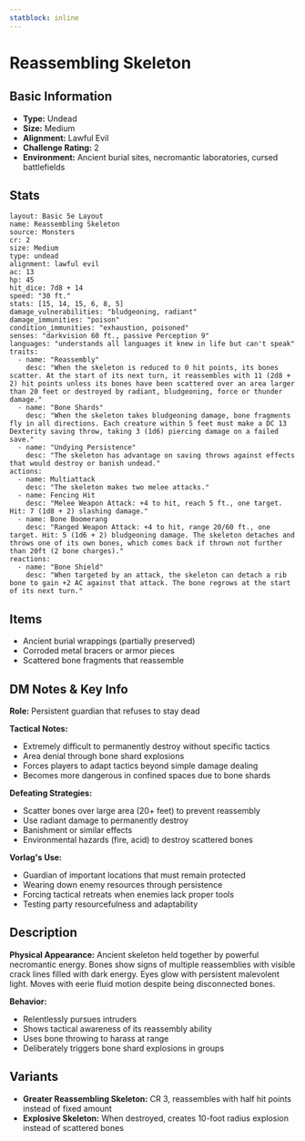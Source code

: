 ```yaml
---
statblock: inline
---
```


# Reassembling Skeleton

## Basic Information
- **Type:** Undead
- **Size:** Medium
- **Alignment:** Lawful Evil
- **Challenge Rating:** 2
- **Environment:** Ancient burial sites, necromantic laboratories, cursed battlefields

## Stats
```statblock
layout: Basic 5e Layout
name: Reassembling Skeleton
source: Monsters
cr: 2
size: Medium
type: undead
alignment: lawful evil
ac: 13
hp: 45
hit_dice: 7d8 + 14
speed: "30 ft."
stats: [15, 14, 15, 6, 8, 5]
damage_vulnerabilities: "bludgeoning, radiant"
damage_immunities: "poison"
condition_immunities: "exhaustion, poisoned"
senses: "darkvision 60 ft., passive Perception 9"
languages: "understands all languages it knew in life but can't speak"
traits:
  - name: "Reassembly"
    desc: "When the skeleton is reduced to 0 hit points, its bones scatter. At the start of its next turn, it reassembles with 11 (2d8 + 2) hit points unless its bones have been scattered over an area larger than 20 feet or destroyed by radiant, bludgeoning, force or thunder damage."
  - name: "Bone Shards"
    desc: "When the skeleton takes bludgeoning damage, bone fragments fly in all directions. Each creature within 5 feet must make a DC 13 Dexterity saving throw, taking 3 (1d6) piercing damage on a failed save."
  - name: "Undying Persistence"
    desc: "The skeleton has advantage on saving throws against effects that would destroy or banish undead."
actions:
  - name: Multiattack
    desc: "The skeleton makes two melee attacks."
  - name: Fencing Hit
    desc: "Melee Weapon Attack: +4 to hit, reach 5 ft., one target. Hit: 7 (1d8 + 2) slashing damage."
  - name: Bone Boomerang
    desc: "Ranged Weapon Attack: +4 to hit, range 20/60 ft., one target. Hit: 5 (1d6 + 2) bludgeoning damage. The skeleton detaches and throws one of its own bones, which comes back if thrown not further than 20ft (2 bone charges)."
reactions:
  - name: "Bone Shield"
    desc: "When targeted by an attack, the skeleton can detach a rib bone to gain +2 AC against that attack. The bone regrows at the start of its next turn."
```

## Items
- Ancient burial wrappings (partially preserved)
- Corroded metal bracers or armor pieces
- Scattered bone fragments that reassemble

## DM Notes & Key Info
**Role:** Persistent guardian that refuses to stay dead

**Tactical Notes:**
- Extremely difficult to permanently destroy without specific tactics
- Area denial through bone shard explosions
- Forces players to adapt tactics beyond simple damage dealing
- Becomes more dangerous in confined spaces due to bone shards

**Defeating Strategies:**
- Scatter bones over large area (20+ feet) to prevent reassembly
- Use radiant damage to permanently destroy
- Banishment or similar effects
- Environmental hazards (fire, acid) to destroy scattered bones

**Vorlag's Use:**
- Guardian of important locations that must remain protected
- Wearing down enemy resources through persistence
- Forcing tactical retreats when enemies lack proper tools
- Testing party resourcefulness and adaptability

## Description
**Physical Appearance:**
Ancient skeleton held together by powerful necromantic energy. Bones show signs of multiple reassemblies with visible crack lines filled with dark energy. Eyes glow with persistent malevolent light. Moves with eerie fluid motion despite being disconnected bones.

**Behavior:**
- Relentlessly pursues intruders
- Shows tactical awareness of its reassembly ability
- Uses bone throwing to harass at range
- Deliberately triggers bone shard explosions in groups

## Variants
- **Greater Reassembling Skeleton:** CR 3, reassembles with half hit points instead of fixed amount
- **Explosive Skeleton:** When destroyed, creates 10-foot radius explosion instead of scattered bones